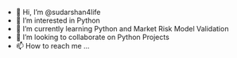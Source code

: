 - 👋 Hi, I’m @sudarshan4life
- 👀 I’m interested in Python
- 🌱 I’m currently learning Python and Market Risk Model Validation
- 💞️ I’m looking to collaborate on Python Projects
- 📫 How to reach me ...

<!---
sudarshan4life/sudarshan4life is a ✨ special ✨ repository because its `README.md` (this file) appears on your GitHub profile.
You can click the Preview link to take a look at your changes.
--->
